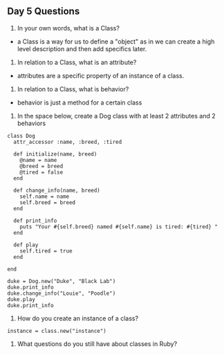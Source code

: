 ## Day 5 Questions

1. In your own words, what is a Class?

  - a Class is a way for us to define a "object" as in we can create a high level description and then add specifics later.

1. In relation to a Class, what is an attribute?

  - attributes are a specific property of an instance of a class.

1. In relation to a Class, what is behavior?

  - behavior is just a method for a certain class

1. In the space below, create a Dog class with at least 2 attributes and 2 behaviors

```
class Dog
  attr_accessor :name, :breed, :tired

  def initialize(name, breed)
    @name = name
    @breed = breed
    @tired = false
  end

  def change_info(name, breed)
    self.name = name
    self.breed = breed
  end

  def print_info
    puts "Your #{self.breed} named #{self.name} is tired: #{tired} "
  end

  def play
    self.tired = true
  end

end

duke = Dog.new("Duke", "Black Lab")
duke.print_info
duke.change_info("Louie", "Poodle")
duke.play
duke.print_info

```

1. How do you create an instance of a class?
```
instance = class.new("instance")

```

1. What questions do you still have about classes in Ruby?
